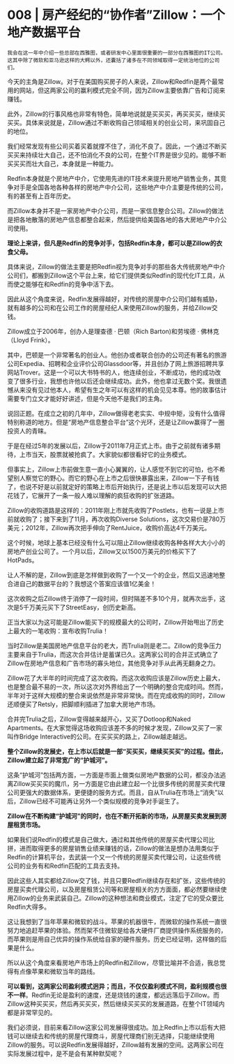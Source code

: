# 008 | 房产经纪的“协作者”Zillow：一个地产数据平台

    我会在这一年中介绍一些总部在西雅图，或者研发中心里面很重要的一部分在西雅图的IT公司。这其中除了微软和亚马逊这样的大鳄以外，还囊括了诸多在不同领域取得一定统治地位的公司们。

今天的主角是Zillow。对于在美国购买房子的人来说，Zillow和Redfin是两个最常用的网站，但这两家公司的赢利模式完全不同，因为Zillow主要依靠广告和订阅来赚钱。

此外，Zillow的行事风格也非常有特色，简单地说就是买买买，再买买买，继续买买买。具体来说就是，Zillow通过不断收购自己领域相关的创业公司，来巩固自己的地位。

我们经常发现有些公司买着买着就撑不住了，消化不良了。因此，一个通过不断买买买来持续壮大自己，还不怕消化不良的公司，在整个IT界是很少见的。能够不断买买买而壮大自己，本身就是一种能力。

Redfin本身就是个房地产中介，它使用先进的IT技术来提升房地产销售业务，其竞争对手是全国各地各种各样的房地产中介公司，这些地产中介主要是传统的公司，有的甚至有上百年历史。

而Zillow本身并不是一家房地产中介公司，而是一家信息整合公司。Zillow的做法是把各地散落的房地产信息都整合起来，然后提供给美国各地的各大房地产中介公司使用。

**理论上来讲，但凡是Redfin的竞争对手，包括Redfin本身，都可以是Zillow的衣食父母。**

具体来说，Zillow的做法主要是把Redfin视为竞争对手的那些各大传统房地产中介公司们，都搬到Zillow这个平台上来，给它们提供类似Redfin的现代化IT工具，从而使之能够在和Redfin的竞争中活下去。

因此从这个角度来说，Redfin发展得越好，对传统的房屋中介公司们越有威胁，就有越多的公司和在公司工作的房屋经纪人来使用Zillow的服务，并给Zillow交钱。

Zillow成立于2006年，创办人是理查德 · 巴顿（Rich Barton)和劳埃德 · 佛林克（Lloyd Frink）。

其中，巴顿是一个非常著名的创业人。他创办或者联合创办的公司还有著名的旅游公司Expedia、招聘和企业评价公司Glassdoor等，并且创办了网上旅游招聘共享网站Trover。这是一个可以大书特书的人，他连续创业，不断成功，他的成功改变了很多行业，我想也许他以后还会继续成功。此外，他也拿过无数个奖。我很遗憾从来没有见过他本人，希望有生之年可以有这样的机会见见本尊。他的故事估计需要专门立文才能好好讲述，但是今天他不是我们的主角。

说回正题。在成立之初的几年中，Zillow做得老老实实、中规中矩，没有什么值得特别称道的地方。但是“房地产信息整合平台”这个光环，还是让Zillow赢得了一圈投资人的青睐。

于是在经过5年的发展以后，Zillow于2011年7月正式上市。由于之前就有诸多期待，上市当天，股票就被抢疯了。大家貌似都很看好它的业务模式。

但事实上，Zillow上市前做生意一直小心翼翼的，让人感觉不到它的可怕，也不希望别人察觉它的野心。而它的野心在上市之后很快暴露出来，Zillow一下子有钱了，也说不好是以前就定好的策略上市后开始执行，还是说上市以后发现可以大把花钱了，它展开了一条一般人难以理解的疯狂收购的扩张道路。

Zillow的收购道路是这样的：2011年刚上市就先收购了Postlets，也有一说是上市前就收购了；接下来到了11月，再次收购Diverse Solutions，这次交易价是780万美元；2012年，Zillow再次把手伸向了RentJuice，收购价高达4千万美元。

这个时候，地球上基本已经没有什么可以阻止Zillow继续收购各种各样大大小小的房地产创业公司了。一个月以后，Zillow又以1500万美元的价格买下了HotPads。

让人不解的是，Zillow到底是怎样做到收购了一个又一个的企业，然后又迅速地整合进自己的数据平台的？我想这个答案应该值1亿美金！

这次收购之后Zillow终于消停了一段时间，但时隔差不多10个月，就再次出手，这次是5千万美元买下了StreetEasy，创历史新高。

正当大家以为这可能是Zillow能买下的规模最大的公司时，Zillow开始甩出了历史上最大的一笔收购：宣布收购Trulia！

当时Zillow是美国房地产信息平台的老大，而Trulia则是老二。Zillow的竞争压力主要来自于Trulia，而这次合并估计是蓄谋已久。这两家公司的合并正式确立了Zillow在房地产信息和广告市场的寡头地位，其他竞争对手从此再无翻身之力。

Zillow花了大半年的时间完成了这次收购。而这次收购应该是Zillow历史上最大，也是整合最不易的一次，所以这次对外界给出了一个明确的整合完成时间。然而，半年对于这样大规模的整合来说依然是非常非常快。而在完成收购的同时，Zillow还顺便买了Retsly，把脚顺利插进了加拿大房地产市场。

合并完Trulia之后，Zillow变得越来越开心，又买了Dotloop和Naked Apartments。在大家觉得这场收购应该差不多的时候才发现，Zillow又买了一家叫作Bridge Interactive的公司。在买买买的路上，Zillow越走越远。

**整个Zillow的发展史，在上市以后就是一部“买买买，继续买买买”的过程。借此，Zillow建立起了非常宽广的“护城河”。**

这条“护城河”包括两方面，一方面是市面上做类似房地产数据的公司，都没办法逃离Zillow买买买的魔爪，另一方面是它由此建立起一个比很多传统的房屋买卖代理公司更强大的数据体系，更便捷的服务方式。而且，自从Trulia在市场上“消失”以后，Zillow已经不可能再让另外一个类似规模的竞争对手诞生了。

**Zillow在不断构建“护城河”的同时，也在不断开拓新的市场，从房屋买卖发展到房屋租赁市场。**

如果我们说Redfin的模式是自己做大，通过和其他传统的房屋买卖代理公司比拼，进而取得更多的房屋销售业绩来赚钱的话，Zillow的做法是想办法用类似于Redfin的计算机平台，去武装一个又一个传统的房屋买卖代理公司，让这些传统公司的业务有和Redfin匹配的工具去支持。

因此这些人其实都给Zillow交了钱，并且只要Redfin继续存在和扩张，这些传统的房屋买卖代理公司，以及房屋租赁公司等和房屋相关的方方面面，都必然要继续使用Zillow的业务来武装自己。Zillow的这种想法和商业模式，注定了它的受众要比Redfin大得多。

这让我想到了当年苹果和微软的战斗。苹果的机器很牛，而微软的操作系统一直很努力地追赶苹果的体验。然而架不住微软是给各大硬件厂商提供操作系统服务的，而苹果则是用自己优异的操作系统给自家的硬件服务。历史已经证明，这样做的后果是什么。

所以从这个角度来看房地产市场上的Redfin和Zillow，尽管比喻并不合适，我总觉得有点像苹果和微软当年的路线。

**可以看到，这两家公司盈利模式迥异；而且，不仅仅盈利模式不同，盈利规模也很不一样**。Redfin无论是盈利的速度，还是烧钱的速度，都远远落后于Zillow。而Zillow这种买买买，然后再买买买，然后继续买买买的发展道路，在整个IT领域内都是非常罕见的。

我们必须说，目前来看Zillow这家公司发展得很成功。加上Redfin上市以后有大把钱可以继续去和传统的房屋代理商斗，房屋代理商们别无选择，只能继续使用Zillow的服务。可以说Redfin发展得越好，Zillow越有发展的空间。这两家公司在实际发展过程中，是不是会有某种默契呢？
    